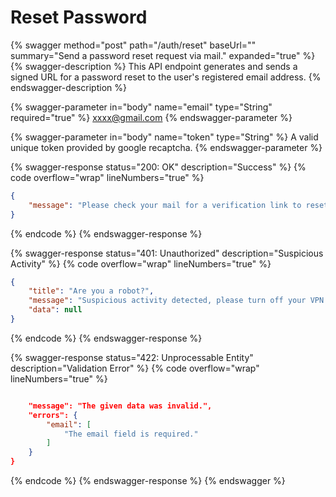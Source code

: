 # Reset Password

{% swagger method="post" path="/auth/reset" baseUrl="" summary="Send a password reset request via mail." expanded="true" %}
{% swagger-description %}
This API endpoint generates and sends a signed URL for a password reset to the user's registered email address.
{% endswagger-description %}

{% swagger-parameter in="body" name="email" type="String" required="true" %}
xxxx@gmail.com
{% endswagger-parameter %}

{% swagger-parameter in="body" name="token" type="String" %}
A valid unique token provided by google recaptcha.
{% endswagger-parameter %}

{% swagger-response status="200: OK" description="Success" %}
{% code overflow="wrap" lineNumbers="true" %}
```json
{
    "message": "Please check your mail for a verification link to reset your password."
}
```
{% endcode %}
{% endswagger-response %}

{% swagger-response status="401: Unauthorized" description="Suspicious Activity" %}
{% code overflow="wrap" lineNumbers="true" %}
```json
{
    "title": "Are you a robot?",
    "message": "Suspicious activity detected, please turn off your VPN if you have it activated.",
    "data": null
}
```
{% endcode %}
{% endswagger-response %}

{% swagger-response status="422: Unprocessable Entity" description="Validation Error" %}
{% code overflow="wrap" lineNumbers="true" %}
```json

    "message": "The given data was invalid.",
    "errors": {
        "email": [
            "The email field is required."
        ]
    }
}
```
{% endcode %}
{% endswagger-response %}
{% endswagger %}
